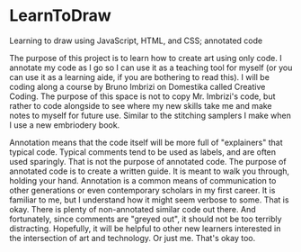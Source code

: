 # LearnToDraw
Learning to draw using JavaScript, HTML, and CSS; annotated code

The purpose of this project is to learn how to create art using only code. 
I annotate my code as I go so I can use it as a teaching tool for myself (or you can use it as a learning aide, if you are bothering to read this). 
I will be coding along a course by Bruno Imbrizi on Domestika called Creative Coding.
The purpose of this space is not to copy Mr. Imbrizi's code, but rather to code alongside to see where my new skills take me and make notes to myself for future use. 
Similar to the stitching samplers I make when I use a new embriodery book.

Annotation means that the code itself will be more full of "explainers" that typical code. 
Typical comments tend to be used as labels, and are often used sparingly. That is not the purpose of annotated code. 
The purpose of annotated code is to create a written guide. It is meant to walk you through, holding your hand.
Annotation is a common means of communication to other generations or even contemporary scholars in my first career. 
It is familiar to me, but I understand how it might seem verbose to some. That is okay. There is plenty of non-annotated similar code out there.
And fortunately, since comments are "greyed out", it should not be too terribly distracting.
Hopefully, it will be helpful to other new learners interested in the intersection of art and technology. Or just me. That's okay too.
